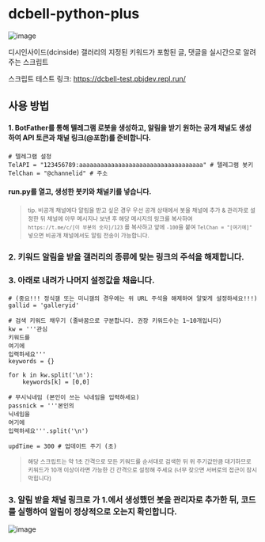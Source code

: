 # dcbell-python-plus
![image](https://user-images.githubusercontent.com/88251502/137381241-12a5f0df-7b11-4afe-99b2-9bfad56c0e8f.png)

디시인사이드(dcinside) 갤러리의 지정된 키워드가 포함된 글, 댓글을 실시간으로 알려주는 스크립트

스크립트 테스트 링크: https://dcbell-test.pbjdev.repl.run/

## 사용 방법

#### 1. BotFather를 통해 텔레그램 로봇을 생성하고, 알림을 받기 원하는 공개 채널도 생성하여 API 토큰과 채널 링크(@포함)를 준비합니다.

```
# 텔레그램 설정
TelAPI = "123456789:aaaaaaaaaaaaaaaaaaaaaaaaaaaaaaaaaaa" # 텔레그램 봇키
TelChan = "@channelid" # 주소
```
#### run.py를 열고, 생성한 봇키와 채널키를 넣습니다.
> <sub>tip. 비공개 채널에다 알림을 받고 싶은 경우 우선 공개 상태에서 봇을 채널에 추가 & 관리자로 설정한 뒤 채널에 아무 메시지나 보낸 후 해당 메시지의 링크를 복사하여</sub>   
> <sub>`https://t.me/c/[이 부분의 숫자]/123` 를 복사하고 앞에 `-100`을 붙여 `TelChan = "[여기에]"` 넣으면 비공개 채널에서도 알림 전송이 가능합니다.</sub>

### 2. 키워드 알림을 받을 갤러리의 종류에 맞는 링크의 주석을 해제합니다.



### 3. 아래로 내려가 나머지 설정값을 채웁니다.
```# 갤러리 설정
# (중요!!! 정식갤 또는 미니갤의 경우에는 위 URL 주석을 해제하여 알맞게 설정하세요!!!)
gallid = 'galleryid'

# 검색 키워드 채우기 (줄바꿈으로 구분합니다. 권장 키워드수는 1~10개입니다)
kw = '''관심
키워드를
여기에
입력하세요'''
keywords = {}

for k in kw.split('\n'):
    keywords[k] = [0,0]

# 무시닉네임 (본인이 쓰는 닉네임을 입력하세요)
passnick = '''본인의
닉네임을
여기에
입력하세요'''.split('\n')

updTime = 300 # 업데이트 주기 (초)
```
> <sub>해당 스크립트는 약 1초 간격으로 모든 키워드를 순서대로 검색한 뒤 위 주기값만큼 대기하므로</sub>   
> <sub>키워드가 10개 이상이라면 가능한 긴 간격으로 설정해 주세요 (너무 잦으면 서버로의 접근이 잠시 막힙니다)</sub>


### 3. 알림 받을 채널 링크로 가 1.에서 생성했던 봇을 관리자로 추가한 뒤, 코드를 실행하여 알림이 정상적으로 오는지 확인합니다.
![image](https://user-images.githubusercontent.com/88251502/137379979-cf87b7d8-8765-47be-941e-86703a4048e4.png)
<br/><br/>


